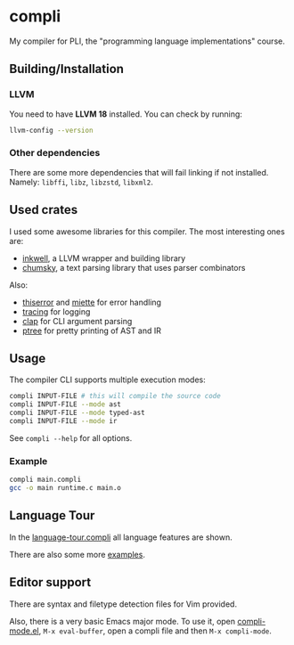 # compli
My compiler for PLI, the "programming language implementations" course.

## Building/Installation

### LLVM
You need to have **LLVM 18** installed. You can check by running:
```sh
llvm-config --version
```

### Other dependencies
There are some more dependencies that will fail linking if not installed. Namely:
`libffi`, `libz`, `libzstd`, `libxml2`.

## Used crates
I used some awesome libraries for this compiler. The most interesting ones are:
- [inkwell](https://github.com/TheDan64/inkwell), a LLVM wrapper and building library
- [chumsky](https://github.com/zesterer/chumsky), a text parsing library that uses parser combinators

Also:
- [thiserror](https://github.com/dtolnay/thiserror) and [miette](https://github.com/zkat/miette) for error handling
- [tracing](https://github.com/tokio-rs/tracing) for logging
- [clap](https://github.com/clap-rs/clap) for CLI argument parsing
- [ptree](https://gitlab.com/Noughmad/ptree) for pretty printing of AST and IR

## Usage
The compiler CLI supports multiple execution modes:
```sh
compli INPUT-FILE # this will compile the source code
compli INPUT-FILE --mode ast
compli INPUT-FILE --mode typed-ast
compli INPUT-FILE --mode ir
```
See `compli --help` for all options.

### Example
```sh
compli main.compli
gcc -o main runtime.c main.o
```

## Language Tour
In the [language-tour.compli](./examples/language-tour.compli) all language features are shown.

There are also some more [examples](./examples/).

## Editor support
There are syntax and filetype detection files for Vim provided.

Also, there is a very basic Emacs major mode. To use it, open [compli-mode.el](./editor/emacs/compli-mode.el),
`M-x eval-buffer`, open a compli file and then `M-x compli-mode`.
